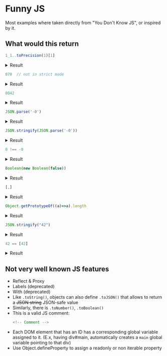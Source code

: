 # Funny JS

Most examples where taken directly from "You Don't Know JS", or
inspired by it.

## What would this return

```javascript
1_1..toPrecision(1)[1]
```

<details>
  <summary>Result</summary>

  ```javascript
  'e'
  ```

</details>


```javascript
070  // not in strict mode
```

<details>
  <summary>Result</summary>

  ```javascript
  56
  ```

</details>

```javascript
0O42
```

<details>
  <summary>Result</summary>

  ```javascript
  34
  ```

</details>

```javascript
JSON.parse('-0')
```

<details>
  <summary>Result</summary>

  ```javascript
  -0
  ```

</details>

```javascript
JSON.stringify(JSON.parse('-0'))
```

<details>
  <summary>Result</summary>

  ```javascript
  0
  ```

</details>

```javascript
0 !== -0
```

<details>
  <summary>Result</summary>

  ```javascript
  false
  ```

</details>

```javascript
Boolean(new Boolean(false))
```

<details>
  <summary>Result</summary>

  ```javascript
  true
  ```

</details>

```javascript
[,]
```

<details>
  <summary>Result</summary>

  ```javascript
  [empty]
  ```

</details>


```javascript
Object.getPrototypeOf((a)=>a).length
```

<details>
  <summary>Result</summary>

  ```javascript
  0
  ```

</details>


```javascript
JSON.stringify("42")
```

<details>
  <summary>Result</summary>

  ```javascript
  ""42""
  ```

</details>


```javascript
42 == [42]
```

<details>
  <summary>Result</summary>

  ```javascript
  true
  ```

</details>



## Not very well known JS features

- Reflect & Proxy
- Labels (deprecated)
- With (deprecated)
- Like `.toString()`, objects can also define `.toJSON()` that allows
  to return a ~~JSON string~~ JSON-safe value
- Similarly, there is `.toNumber()`, `.toBoolean()`
- This is a valid JS comment:
  ```javascript
  <!-- Comment -->
  ```
- Each DOM element that has an ID has a corresponding global variable
  assigned to it. (E.x, having div#main, automatically creates a `main`
  global variable pointing to that div)
- Use Object.defineProperty to assign a readonly or non iterable property

